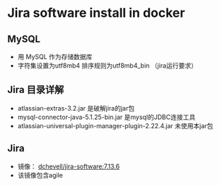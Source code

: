 # Jira software install in docker

## MySQL

- 用 MySQL 作为存储数据库
- 字符集设置为utf8mb4 排序规则为utf8mb4_bin （jira运行要求）

## Jira 目录详解

- atlassian-extras-3.2.jar 是破解jira的jar包
- mysql-connector-java-5.1.25-bin.jar 是mysql的JDBC连接工具
- atlassian-universal-plugin-manager-plugin-2.22.4.jar 未使用本jar包

## Jira

- 镜像： [dchevell/jira-software:7.13.6](https://hub.docker.com/r/dchevell/jira-software)
- 该镜像包含agile